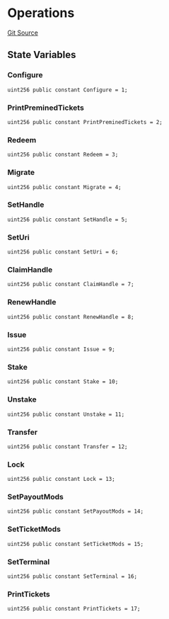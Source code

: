 # Operations

[Git Source](https://github.com/jbx-protocol/juice-contracts-v1/blob/71fd42afb0ef0d51606019d9a17dcb746505efd5/contracts/libraries/Operations.sol)

## State Variables

### Configure

```solidity
uint256 public constant Configure = 1;
```

### PrintPreminedTickets

```solidity
uint256 public constant PrintPreminedTickets = 2;
```

### Redeem

```solidity
uint256 public constant Redeem = 3;
```

### Migrate

```solidity
uint256 public constant Migrate = 4;
```

### SetHandle

```solidity
uint256 public constant SetHandle = 5;
```

### SetUri

```solidity
uint256 public constant SetUri = 6;
```

### ClaimHandle

```solidity
uint256 public constant ClaimHandle = 7;
```

### RenewHandle

```solidity
uint256 public constant RenewHandle = 8;
```

### Issue

```solidity
uint256 public constant Issue = 9;
```

### Stake

```solidity
uint256 public constant Stake = 10;
```

### Unstake

```solidity
uint256 public constant Unstake = 11;
```

### Transfer

```solidity
uint256 public constant Transfer = 12;
```

### Lock

```solidity
uint256 public constant Lock = 13;
```

### SetPayoutMods

```solidity
uint256 public constant SetPayoutMods = 14;
```

### SetTicketMods

```solidity
uint256 public constant SetTicketMods = 15;
```

### SetTerminal

```solidity
uint256 public constant SetTerminal = 16;
```

### PrintTickets

```solidity
uint256 public constant PrintTickets = 17;
```

